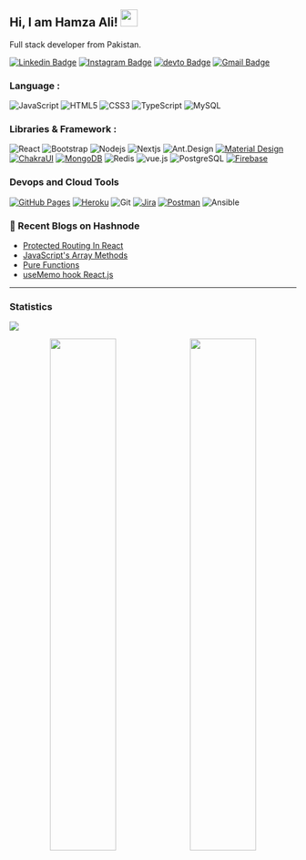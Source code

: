 
## Hi, I am Hamza Ali! <img src="https://raw.githubusercontent.com/aemmadi/aemmadi/master/wave.gif" width="30px">


Full stack developer from Pakistan.

[![Linkedin Badge](https://img.shields.io/badge/-Hamza%20Ali-blue?style=flat-square&logo=Linkedin&logoColor=white)](linkedin.com/in/hamza-ali-8b79171aa)
[![Instagram Badge](https://img.shields.io/badge/-tanoli.hamza.ali-purple?style=flat-square&logo=instagram&logoColor=white)](https://www.instagram.com/tanoli.hamza.ali/)
[![devto Badge](https://img.shields.io/badge/-tanolihamzaali%40gmail.com%20-black?style=flat-square&labelColor=000000&logo=dev.to)](https://dev.to/hat52)
[![Gmail Badge](https://img.shields.io/badge/-tanolihamzaali%40gmail.com%20-c14438?style=flat-square&logo=Gmail&logoColor=white)](mailto:tanolihamzaali@gmail.com)


### Language :
![JavaScript](https://img.shields.io/badge/-JavaScript-black?style=flat-square&logo=javascript)
![HTML5](https://img.shields.io/badge/-HTML5-E34F26?style=flat-square&logo=html5&logoColor=white)
![CSS3](https://img.shields.io/badge/-CSS3-1572B6?style=flat-square&logo=css3)
![TypeScript](https://img.shields.io/badge/-TypeScript-007ACC?style=flat-square&logo=typescript)
![MySQL](https://img.shields.io/badge/-MySQL-black?style=flat-square&logo=mysql)

### Libraries & Framework :

![React](https://img.shields.io/badge/-React-black?style=flat-square&logo=react)
![Bootstrap](https://img.shields.io/badge/-Bootstrap-563D7C?style=flat-square&logo=bootstrap)
![Nodejs](https://img.shields.io/badge/-Nodejs-black?style=flat-square&logo=Node.js)
![Nextjs](https://img.shields.io/badge/-Nextjs-black?style=flat-square&logo=next-js)
![Ant.Design](https://img.shields.io/badge/-Ant.Design-black?style=logo=ant-design&logoColor=white)
<a href="#"><img alt="Material Design" src="https://img.shields.io/badge/Material%20Design%20-%230081CB.svg?logo=material-design&logoColor=white"></a>
<a href="#"><img alt="ChakraUI" src="https://img.shields.io/badge/ChakraUI%20-%23013243.svg?logo=ChakraUI&logoColor=white"></a>
<a href="#"><img alt="MongoDB" src ="https://img.shields.io/badge/MongoDB-%234ea94b.svg?logo=mongodb&logoColor=white"></a>
![Redis](https://img.shields.io/badge/-Redis-black?style=flat-square&logo=Redis)
![vue.js](https://img.shields.io/badge/-Vue.js-005571?style=flat-square&logo=vue)
![PostgreSQL](https://img.shields.io/badge/-PostgreSQL-336791?style=flat-square&logo=postgresql)
<a href="#"><img alt="Firebase" src="https://img.shields.io/badge/Firebase-%230081CB.svg?logo=firebase&logoColor=red"></a>


### Devops and Cloud Tools

<a href="#"><img alt="GitHub Pages" src="https://img.shields.io/badge/GitHub%20Pages-%23327FC7.svg?logo=github&logoColor=white"></a>
<a href="#"><img alt="Heroku" src="https://img.shields.io/badge/Heroku%20-%23430098.svg?logo=heroku&logoColor=white"></a>
![Git](https://img.shields.io/badge/-Git-black?style=flat-square&logo=git)
<a href="#"><img alt="Jira" src="https://img.shields.io/badge/Jira%20-%23430098.svg?logo=jira&logoColor=blue"></a>
<a href="#"><img alt="Postman" src="https://img.shields.io/badge/Postman-FF6C37?logo=postman&logoColor=white"></a>
![Ansible](https://img.shields.io/badge/Ansible%20-%23430098.svg?logo=ansible&logoColor=red)

### 📙 Recent Blogs on Hashnode
<!-- BLOG-POST-LIST:START -->
- [Protected Routing In React](https://hat52.hashnode.dev/protected-routes-in-react-js)
- [JavaScript's Array Methods](https://hat52.hashnode.dev/javascripts-array-methods)
- [Pure Functions](https://hat52.hashnode.dev/pure-function-javascript)
- [useMemo hook React.js](https://hat52.hashnode.dev/usememo-hook-reactjs)
<!-- BLOG-POST-LIST:END -->

---

### Statistics

<img src="https://activity-graph.herokuapp.com/graph?username=Hat52&bg_color=0f2d3d&color=1cadfb&line=1cadfb&point=1cadfb&area=true&hide_border=true">
<p align="center">
	
  <img width="48%" src="https://github-readme-stats.vercel.app/api?username=Hat52&show_icons=true&theme=tokyonight" />
  <img width="48%" src="https://github-readme-streak-stats.herokuapp.com/?user=Hat52&theme=tokyonight" />
</p>
